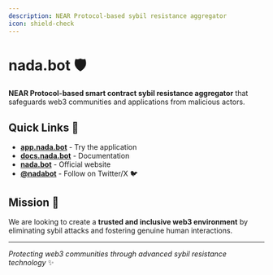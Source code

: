 ```yaml
---
description: NEAR Protocol-based sybil resistance aggregator
icon: shield-check
---
```


# nada.bot 🛡️

**NEAR Protocol-based smart contract sybil resistance aggregator** that safeguards web3 communities and applications from malicious actors.

## Quick Links 🔗

- **[app.nada.bot](https://app.nada.bot)** - Try the application
- **[docs.nada.bot](https://docs.nada.bot)** - Documentation
- **[nada.bot](https://nada.bot)** - Official website
- **[@nadabot](https://x.com/nadabot)** - Follow on Twitter/X 🐦

## Mission 🎯

We are looking to create a **trusted and inclusive web3 environment** by eliminating sybil attacks and fostering genuine human interactions.

---

*Protecting web3 communities through advanced sybil resistance technology* ✨